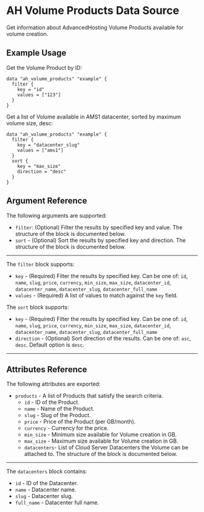 # AH Volume Products Data Source

Get information about AdvancedHosting Volume Products available for volume creation.

## Example Usage

Get the Volume Product by ID:

```hcl
data "ah_volume_products" "example" {
  filter {
    key = "id"
    values = ["123"]
  }
}
```

Get a list of Volume available in AMS1 datacenter, sorted by maximum volume size, desc:

```hcl
data "ah_volume_products" "example" {
  filter {
    key = "datacenter_slug"
    values = ["ams1"]
  }
  sort {
    key = "max_size"
    direction = "desc"
  }
}
```

## Argument Reference

The following arguments are supported:

* `filter`: (Optional) Filter the results by specified key and value. The structure of the block is documented below.
* `sort` - (Optional) Sort the results by specified key and direction. The structure of the block is documented below.

---

The `filter` block supports:
* `key` - (Required) Filter the results by specified key. Can be one of: `id`, `name`, `slug`, `price`, `currency`, `min_size`, `max_size`, `datacenter_id`, `datacenter_name`, `datacenter_slug`, `datacenter_full_name`
* `values` - (Required) A list of values to match against the `key` field.

The `sort` block supports:
* `key` - (Required) Filter the results by specified key. Can be one of: `id`, `name`, `slug`, `price`, `currency`, `min_size`, `max_size`, `datacenter_id`, `datacenter_name`, `datacenter_slug`, `datacenter_full_name`
* `direction` - (Optional) Sort direction of the results. Can be one of: `asc`, `desc`. Default option is `desc`.

---

## Attributes Reference

The following attributes are exported:

* `products` - A list of Products that satisfy the search criteria.
  * `id` - ID of the Product.
  * `name` - Name of the Product.
  * `slug` - Slug of the Product.
  * `price` - Price of the Product (per GB/month).
  * `currency` - Currency for the price.
  * `min_size` - Minimum size available for Volume creation in GB.
  * `max_size` - Maximum size available for Volume creation in GB.
  * `datacenters`- List of Cloud Server Datacenters the Volume can be attached to. The structure of the block is documented below.

---

The `datacenters` block contains:
* `id` - ID of the Datacenter.
* `name` - Datacenter name.
* `slug` - Datacenter slug.
* `full_name` - Datacenter full name.